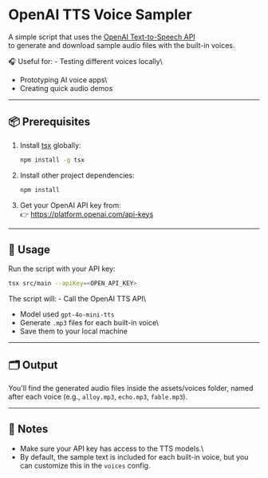 # OpenAI TTS Voice Sampler

A simple script that uses the [OpenAI Text-to-Speech
API](https://platform.openai.com/docs/guides/text-to-speech)\
to generate and download sample audio files with the built-in voices.

🎧 Useful for: - Testing different voices locally\

- Prototyping AI voice apps\
- Creating quick audio demos

---

## 📦 Prerequisites

1.  Install [tsx](https://www.npmjs.com/package/tsx) globally:

    ```bash
    npm install -g tsx
    ```

2.  Install other project dependencies:

    ```bash
    npm install
    ```

3.  Get your OpenAI API key from:\
    👉 <https://platform.openai.com/api-keys>

---

## 🚀 Usage

Run the script with your API key:

```bash
tsx src/main --apiKey=<OPEN_API_KEY>
```

The script will: - Call the OpenAI TTS API\

- Model used `gpt-4o-mini-tts`
- Generate `.mp3` files for each built-in voice\
- Save them to your local machine

---

## 🗂 Output

You'll find the generated audio files inside the assets/voices folder, named
after each voice (e.g., `alloy.mp3`, `echo.mp3`, `fable.mp3`).

---

## 📝 Notes

- Make sure your API key has access to the TTS models.\
- By default, the sample text is included for each built-in voice, but
  you can customize this in the `voices` config.
